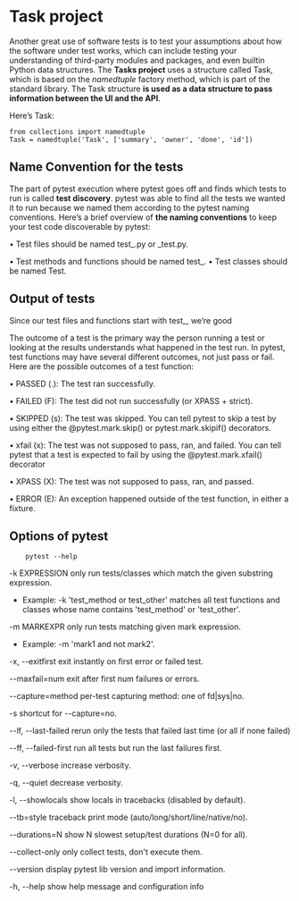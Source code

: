 # Task project

Another great use of software tests is to test your assumptions about how
the software under test works, which can include testing your understanding
of third-party modules and packages, and even builtin Python data structures.
The **Tasks project** uses a structure called Task, which is based on the _namedtuple_
factory method, which is part of the standard library. The Task structure
**is used as a data structure to pass information between the UI and the API**.

Here’s Task:

    from collections import namedtuple
    Task = namedtuple('Task', ['summary', 'owner', 'done', 'id'])

## Name Convention for the tests
The part of pytest execution where pytest goes off and finds which tests to
run is called **test discovery**. pytest was able to find all the tests we wanted it
to run because we named them according to the pytest naming conventions.
Here’s a brief overview of **the naming conventions** to keep your test code discoverable
by pytest:

• Test files should be named test_<something>.py or <something>_test.py.
    
• Test methods and functions should be named test_<something>.
• Test classes should be named Test<Something>.
    
## Output of tests

Since our test files and functions start with test_, we’re good

The outcome of a test is the primary way the person running a test or looking
at the results understands what happened in the test run. In pytest, test
functions may have several different outcomes, not just pass or fail.
Here are the possible outcomes of a test function:

• PASSED (.): The test ran successfully.

• FAILED (F): The test did not run successfully (or XPASS + strict).

• SKIPPED (s): The test was skipped. You can tell pytest to skip a test by
using either the @pytest.mark.skip() or pytest.mark.skipif() decorators.

• xfail (x): The test was not supposed to pass, ran, and failed. You can tell
pytest that a test is expected to fail by using the @pytest.mark.xfail() decorator

• XPASS (X): The test was not supposed to pass, ran, and passed.

• ERROR (E): An exception happened outside of the test function, in either
a fixture.

## Options of pytest

        pytest --help

-k EXPRESSION only run tests/classes which match the given
substring expression.

   - Example: -k 'test_method or test_other' matches all test functions and classes whose name contains 'test_method' or 'test_other'.
   
-m MARKEXPR only run tests matching given mark expression.

   - Example: -m 'mark1 and not mark2'.
   
-x, --exitfirst exit instantly on first error or failed test.

--maxfail=num exit after first num failures or errors.

--capture=method per-test capturing method: one of fd|sys|no.

-s shortcut for --capture=no.

--lf, --last-failed rerun only the tests that failed last time (or all if none failed)

--ff, --failed-first run all tests but run the last failures first.

-v, --verbose increase verbosity.

-q, --quiet decrease verbosity.

-l, --showlocals show locals in tracebacks (disabled by default).

--tb=style traceback print mode (auto/long/short/line/native/no).

--durations=N show N slowest setup/test durations (N=0 for all).

--collect-only only collect tests, don't execute them.

--version display pytest lib version and import information.

-h, --help show help message and configuration info

